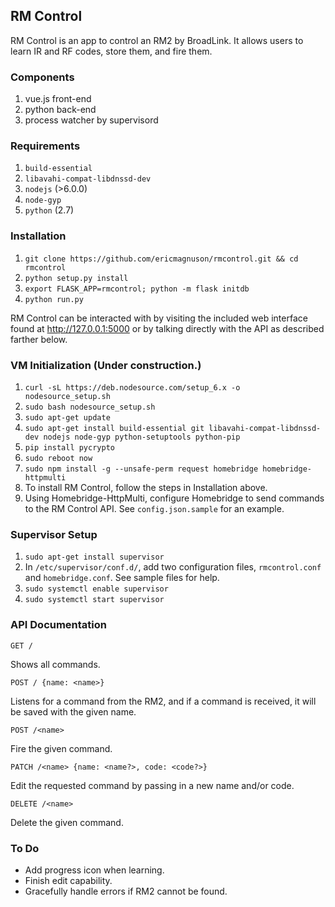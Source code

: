 ## RM Control
RM Control is an app to control an RM2 by BroadLink.  It allows users to learn IR and RF codes, store them, and fire them.

### Components
1. vue.js front-end
2. python back-end
3. process watcher by supervisord

### Requirements
1. `build-essential`
2. `libavahi-compat-libdnssd-dev`
3. `nodejs` (>6.0.0)
4. `node-gyp`
5. `python` (2.7)

### Installation
1. `git clone https://github.com/ericmagnuson/rmcontrol.git && cd rmcontrol`
2. `python setup.py install`
3. `export FLASK_APP=rmcontrol; python -m flask initdb`
4. `python run.py`

RM Control can be interacted with by visiting the included web interface found at http://127.0.0.1:5000 or by talking directly with the API as described farther below.

### VM Initialization (Under construction.)
1. `curl -sL https://deb.nodesource.com/setup_6.x -o nodesource_setup.sh`
2. `sudo bash nodesource_setup.sh`
3. `sudo apt-get update`
4. `sudo apt-get install build-essential git libavahi-compat-libdnssd-dev nodejs node-gyp python-setuptools python-pip`
5. `pip install pycrypto`
6. `sudo reboot now`
7. `sudo npm install -g --unsafe-perm request homebridge homebridge-httpmulti`
8. To install RM Control, follow the steps in Installation above.
9. Using Homebridge-HttpMulti, configure Homebridge to send commands to the RM Control API. See `config.json.sample` for an example.

### Supervisor Setup
1. `sudo apt-get install supervisor`
2. In `/etc/supervisor/conf.d/`, add two configuration files, `rmcontrol.conf` and `homebridge.conf`. See sample files for help.
3. `sudo systemctl enable supervisor`
4. `sudo systemctl start supervisor`

### API Documentation

`GET /`

Shows all commands.

`POST / {name: <name>}`

Listens for a command from the RM2, and if a command is received, it will be saved with the given name.

`POST /<name>`

Fire the given command.

`PATCH /<name> {name: <name?>, code: <code?>}`

Edit the requested command by passing in a new name and/or code.

`DELETE /<name>`

Delete the given command.

### To Do
- Add progress icon when learning.
- Finish edit capability.
- Gracefully handle errors if RM2 cannot be found.

